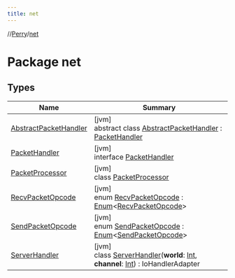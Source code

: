 ```yaml
---
title: net
---
```

//[Perry](../../index.html)/[net](index.html)



# Package net



## Types


| Name | Summary |
|---|---|
| [AbstractPacketHandler](-abstract-packet-handler/index.html) | [jvm]<br>abstract class [AbstractPacketHandler](-abstract-packet-handler/index.html) : [PacketHandler](-packet-handler/index.html) |
| [PacketHandler](-packet-handler/index.html) | [jvm]<br>interface [PacketHandler](-packet-handler/index.html) |
| [PacketProcessor](-packet-processor/index.html) | [jvm]<br>class [PacketProcessor](-packet-processor/index.html) |
| [RecvPacketOpcode](-recv-packet-opcode/index.html) | [jvm]<br>enum [RecvPacketOpcode](-recv-packet-opcode/index.html) : [Enum](https://kotlinlang.org/api/latest/jvm/stdlib/kotlin/-enum/index.html)<[RecvPacketOpcode](-recv-packet-opcode/index.html)> |
| [SendPacketOpcode](-send-packet-opcode/index.html) | [jvm]<br>enum [SendPacketOpcode](-send-packet-opcode/index.html) : [Enum](https://kotlinlang.org/api/latest/jvm/stdlib/kotlin/-enum/index.html)<[SendPacketOpcode](-send-packet-opcode/index.html)> |
| [ServerHandler](-server-handler/index.html) | [jvm]<br>class [ServerHandler](-server-handler/index.html)(**world**: [Int](https://kotlinlang.org/api/latest/jvm/stdlib/kotlin/-int/index.html), **channel**: [Int](https://kotlinlang.org/api/latest/jvm/stdlib/kotlin/-int/index.html)) : IoHandlerAdapter |

